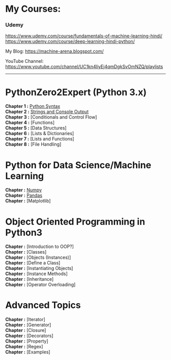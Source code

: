 # My Courses:
### Udemy
 
https://www.udemy.com/course/fundamentals-of-machine-learning-hindi/  
https://www.udemy.com/course/deep-learning-hindi-python/   

My Blog: https://machine-arena.blogspot.com/  

YouTube Channel: https://www.youtube.com/channel/UC1kn4liyEj4qmDgkSvOmNZQ/playlists



<hr>


# PythonZero2Expert (Python 3.x)
**Chapter 1 :** [Python Syntax](https://github.com/bansalrishi/PythonZero2Expert/blob/master/01.%20Python%20Syntax.ipynb)   
**Chapter 2 :** [Strings and Console Output](https://github.com/bansalrishi/PythonZero2Expert/blob/master/02.Strings%20and%20Console%20Output.ipynb)    
**Chapter 3 :** [Conditionals and Control Flow]    
**Chapter 4 :** [Functions]    
**Chapter 5 :** [Data Structures]    
**Chapter 6 :** [Lists & Dictionaries]    
**Chapter 7 :** [Lists and Functions]    
**Chapter 8 :** [File Handling]    

# Python for Data Science/Machine Learning  
**Chapter  :** [Numpy](https://github.com/bansalrishi/PythonZero2Expert/blob/master/Numpy%20for%20Data%20Science.ipynb)  
**Chapter  :** [Pandas](https://github.com/bansalrishi/PythonZero2Expert/blob/master/Pandas%20for%20Data%20Science.ipynb)  
**Chapter  :** [Matplotlib]  


# Object Oriented Programming in Python3  
**Chapter  :** [Introduction to OOP?]  
**Chapter  :** [Classes]   
**Chapter  :** [Objects (Instances)]  
**Chapter  :** [Define a Class]   
**Chapter  :** [Instantiating Objects]  
**Chapter  :** [Instance Methods]  
**Chapter  :** [Inheritance]  
**Chapter  :** [Operator Overloading]  

# Advanced Topics  
**Chapter  :** [Iterator]  
**Chapter  :** [Generator]  
**Chapter  :** [Closure]  
**Chapter  :** [Decorators]     
**Chapter  :** [Property]  
**Chapter  :** [Regex]  
**Chapter  :** [Examples]  
